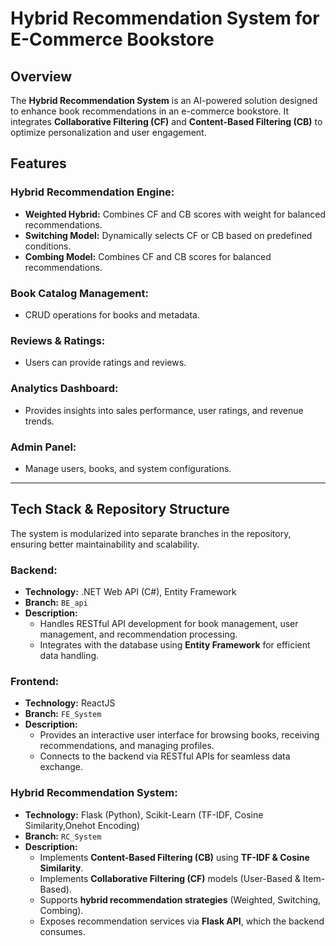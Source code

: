 # **Hybrid Recommendation System for E-Commerce Bookstore**  

## **Overview**  
The **Hybrid Recommendation System** is an AI-powered solution designed to enhance book recommendations in an e-commerce bookstore. It integrates **Collaborative Filtering (CF)** and **Content-Based Filtering (CB)** to optimize personalization and user engagement.  

## **Features**  

### **Hybrid Recommendation Engine:**  
- **Weighted Hybrid:** Combines CF and CB scores with weight for balanced recommendations.  
- **Switching Model:** Dynamically selects CF or CB based on predefined conditions.  
- **Combing Model:** Combines CF and CB scores for balanced recommendations. 

### **Book Catalog Management:**  
- CRUD operations for books and metadata.

### **Reviews & Ratings:**  
- Users can provide ratings and reviews.

### **Analytics Dashboard:**  
- Provides insights into sales performance, user ratings, and revenue trends.
### **Admin Panel:**  
- Manage users, books, and system configurations.  

---

## **Tech Stack & Repository Structure**  

The system is modularized into separate branches in the repository, ensuring better maintainability and scalability.  

### **Backend:**  
- **Technology:** .NET Web API (C#), Entity Framework  
- **Branch:** `BE_api`  
- **Description:**  
  - Handles RESTful API development for book management, user management, and recommendation processing.  
  - Integrates with the database using **Entity Framework** for efficient data handling.  

### **Frontend:**  
- **Technology:** ReactJS  
- **Branch:** `FE_System`  
- **Description:**  
  - Provides an interactive user interface for browsing books, receiving recommendations, and managing profiles.  
  - Connects to the backend via RESTful APIs for seamless data exchange.  

### **Hybrid Recommendation System:**  
- **Technology:** Flask (Python), Scikit-Learn (TF-IDF, Cosine Similarity,Onehot Encoding)  
- **Branch:** `RC_System`  
- **Description:**  
  - Implements **Content-Based Filtering (CB)** using **TF-IDF & Cosine Similarity**.  
  - Implements **Collaborative Filtering (CF)** models (User-Based & Item-Based).  
  - Supports **hybrid recommendation strategies** (Weighted, Switching, Combing).  
  - Exposes recommendation services via **Flask API**, which the backend consumes.  

